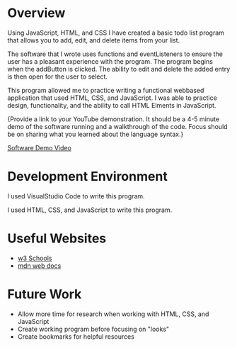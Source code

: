 # Overview

Using JavaScript, HTML, and CSS I have created a basic todo list program that allows you to add, edit, and delete items from your list.

The software that I wrote uses functions and eventListeners to ensure the user has a pleasant experience with the program.  The program begins when the addButton is clicked.  The ability to edit and delete the added entry is then open for the user to select.

This program allowed me to practice writing a functional webbased application that used HTML, CSS, and JavaScript.  I was able to practice design, functionality, and the ability to call HTML Elments in JavaScript. 

{Provide a link to your YouTube demonstration. It should be a 4-5 minute demo of the software running and a walkthrough of the code. Focus should be on sharing what you learned about the language syntax.}

[Software Demo Video](http://youtube.link.goes.here)

# Development Environment

I used VisualStudio Code to write this program.

I used HTML, CSS, and JavaScript to write this program. 

# Useful Websites


- [w3 Schools](https://www.w3schools.com/w3css/default.asp)
- [mdn web docs](https://developer.mozilla.org/en-US/docs/Learn/Getting_started_with_the_web/JavaScript_basics)

# Future Work


- Allow more time for research when working with HTML, CSS, and JavaScript
- Create working program before focusing on "looks"
- Create bookmarks for helpful resources